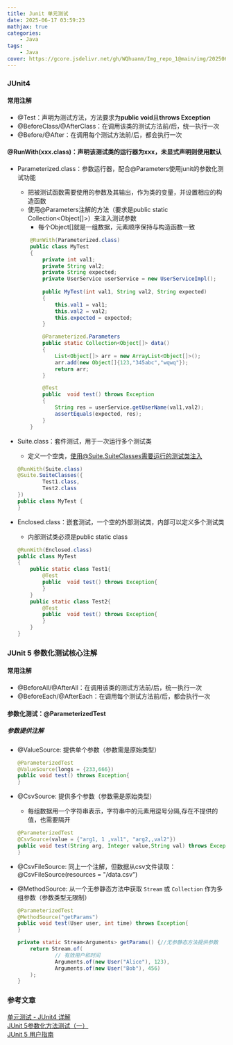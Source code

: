 ```yaml
---
title: Junit 单元测试
date: 2025-06-17 03:59:23
mathjax: true
categories: 
    - Java
tags: 
    - Java
cover: https://gcore.jsdelivr.net/gh/WQhuanm/Img_repo_1@main/img/202506292029993.png
---
```


### JUnit4
#### 常用注解
+ @Test：声明为测试方法，方法要求为**public void**且**throws Exception**
+ @BeforeClass/@AfterClass：在调用该类的测试方法前/后，统一执行一次
+ @Before/@After：在调用每个测试方法前/后，都会执行一次


#### @RunWith(xxx.class)：声明该测试类的运行器为xxx，未显式声明则使用默认
+ Parameterized.class：参数运行器，配合@Parameters使用junit的参数化测试功能
    + 把被测试函数需要使用的参数及其输出，作为类的变量，并设置相应的构造函数
    + 使用@Parameters注解的方法（要求是public static Collection<Object[]>）来注入测试参数
        + 每个Object[]就是一组数据，元素顺序保持与构造函数一致
    ```java
        @RunWith(Parameterized.class)
        public class MyTest
        {
            private int val1;
            private String val2;
            private String expected;
            private UserService userService = new UserServiceImpl();
            
            public MyTest(int val1, String val2, String expected)
            {
                this.val1 = val1;
                this.val2 = val2;
                this.expected = expected;
            }

            @Parameterized.Parameters
            public static Collection<Object[]> data()
            {
                List<Object[]> arr = new ArrayList<Object[]>();
                arr.add(new Object[]{123,"345abc","wqwq"});
                return arr;
            }

            @Test
            public  void test() throws Exception
            {
                String res = userService.getUserName(val1,val2);
                assertEquals(expected, res);
            }
        }
    ```

+ Suite.class：套件测试，用于一次运行多个测试类
    + 定义一个空类，使用@Suite.SuiteClasses需要运行的测试类注入
    ```java
    @RunWith(Suite.class)
    @Suite.SuiteClasses({
            Test1.class,
            Test2.class
    })
    public class MyTest {
    }
    ```

+ Enclosed.class：嵌套测试，一个空的外部测试类，内部可以定义多个测试类
    + 内部测试类必须是public static class
    ``` java
    @RunWith(Enclosed.class)
    public class MyTest
    {
        public static class Test1{
            @Test
            public  void test() throws Exception{
            }
        }
        public static class Test2{
            @Test
            public  void test() throws Exception{
            }
        }
    }
    ```






### JUnit 5 参数化测试核心注解
#### 常用注解
+ @BeforeAll/@AfterAll：在调用该类的测试方法前/后，统一执行一次
+ @BeforeEach/@AfterEach：在调用每个测试方法前/后，都会执行一次

#### 参数化测试：@ParameterizedTest
##### 参数提供注解
+ @ValueSource: 提供单个参数（参数需是原始类型）  

    ```java
    @ParameterizedTest
    @ValueSource(longs = {233,666})
    public void test() throws Exception{
    }
    ```

+ @CsvSource: 提供多个参数（参数需是原始类型）
    + 每组数据用一个字符串表示，字符串中的元素用逗号分隔,存在不提供的值，也需要隔开
    ```java
    @ParameterizedTest
    @CsvSource(value = {"arg1, 1 ,val1", "arg2,,val2"})
    public void test(String arg, Integer value,String val) throws Exception{
    }
    ```

+ @CsvFileSource: 同上一个注解，但数据从csv文件读取：@CsvFileSource(resources = "/data.csv")

+ @MethodSource: 从一个无参静态方法中获取 `Stream` 或 `Collection` 作为多组参数（参数类型无限制）

    ```java
    @ParameterizedTest
    @MethodSource("getParams")
    public void test(User user, int time) throws Exception{
    }

    private static Stream<Arguments> getParams() {//无参静态方法提供参数
        return Stream.of(
                // 有效用户和时间
                Arguments.of(new User("Alice"), 123),
                Arguments.of(new User("Bob"), 456)
        );
    }
    ```

### 参考文章
[单元测试 - JUnit4 详解](https://www.pdai.tech/md/develop/ut/dev-ut-x-junit.html#%E6%B5%8B%E8%AF%95-%E5%8F%82%E6%95%B0%E5%8C%96%E6%B5%8B%E8%AF%95)  
[JUnit 5参数化方法测试（一）](https://zhuanlan.zhihu.com/p/262508766)  
[JUnit 5 用户指南](https://junit.java.net.cn/junit5/docs/current/user-guide/#overview)  

